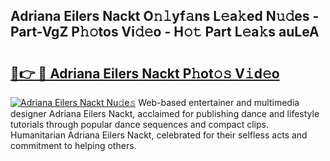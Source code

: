 ## Adriana Eilers Nackt O𝚗𝚕yf𝚊ns L𝚎a𝚔ed N𝚞𝚍es - Part-VgZ P𝚑𝚘tos Vi𝚍𝚎o - H𝚘𝚝 Part L𝚎a𝚔s auLeA

# <h2><a href="http://kf1vf4.oniu.top/?m=Adriana+Eilers+Nackt">🔗👉 🔴 Adriana Eilers Nackt P𝚑ot𝚘𝚜 V𝚒d𝚎o</a></h2>

[![Adriana Eilers Nackt Nu𝚍e𝚜](https://i.imgur.com/0qMVB7G.gif)](http://kf1vf4.oniu.top/?m=Adriana+Eilers+Nackt)
Web-based entertainer and multimedia designer Adriana Eilers Nackt, acclaimed for publishing dance and lifestyle tutorials through popular dance sequences and compact clips. Humanitarian Adriana Eilers Nackt, celebrated for their selfless acts and commitment to helping others.  
